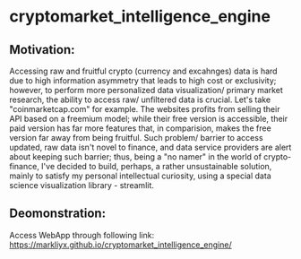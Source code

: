 # cryptomarket_intelligence_engine

## Motivation: 
Accessing raw and fruitful crypto (currency and excahnges) data is hard due to high information asymmetry that leads to high cost or exclusivity; however, 
to perform more personalized data visualization/ primary market research, the ability to access raw/ unfiltered data is crucial. Let's take "coinmarketcap.com" 
for example. The websites profits from selling their API based on a freemium model; while their free version is accessible, their paid version has far more features 
that, in comparision, makes the free version far away from being fruitful. Such problem/ barrier to access updated, raw data isn't novel to finance, and data service 
providers are alert about keeping such barrier; thus, being a "no namer" in the world of crypto-finance, I've decided to build, perhaps, a rather unsustainable 
solution, mainly to satisfy my personal intellectual curiosity, using a special data science visualization library - streamlit. 

## Deomonstration: 
Access WebApp through following link: https://markliyx.github.io/cryptomarket_intelligence_engine/
